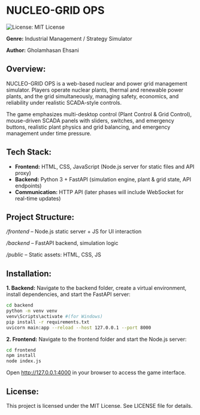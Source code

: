 # NUCLEO-GRID OPS

![License: MIT License](https://img.shields.io/badge/License-MIT-blue?logo=github)

**Genre:** Industrial Management / Strategy Simulator

**Author:** Gholamhasan Ehsani

## Overview:

NUCLEO-GRID OPS is a web-based nuclear and power grid management simulator. Players operate nuclear plants, thermal and renewable power plants, and the grid simultaneously, managing safety, economics, and reliability under realistic SCADA-style controls.

The game emphasizes multi-desktop control (Plant Control & Grid Control), mouse-driven SCADA panels with sliders, switches, and emergency buttons, realistic plant physics and grid balancing, and emergency management under time pressure.

## Tech Stack:

- **Frontend:** HTML, CSS, JavaScript (Node.js server for static files and API proxy)
- **Backend:** Python 3 + FastAPI (simulation engine, plant & grid state, API endpoints)
- **Communication:** HTTP API (later phases will include WebSocket for real-time updates)

## Project Structure:

*/frontend* – Node.js static server + JS for UI interaction

*/backend* – FastAPI backend, simulation logic

*/public* – Static assets: HTML, CSS, JS

## Installation:

**1. Backend:**
Navigate to the backend folder, create a virtual environment, install dependencies, and start the FastAPI server:

```bash
cd backend
python -m venv venv
venv\Scripts\activate #(for Windows)
pip install -r requirements.txt
uvicorn main:app --reload --host 127.0.0.1 --port 8000
```

**2. Frontend:**
Navigate to the frontend folder and start the Node.js server:

```bash
cd frontend
npm install
node index.js
```

Open <http://127.0.0.1:4000> in your browser to access the game interface.

## License:

This project is licensed under the MIT License. See LICENSE file for details.